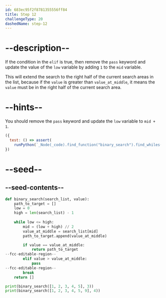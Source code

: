 ```yaml
---
id: 683ec95f2f8781355556ff84
title: Step 12
challengeType: 20
dashedName: step-12
---
```


# --description--

If the condition in the `elif` is true, then remove the `pass` keyword and update the value of the `low` variable by adding `1` to the `mid` variable.

This will extend the search to the right half of the current search areas in the list, because if the `value` is greater than `value_at_middle`, it means the `value` must be in the right half of the current search area.

# --hints--

You should remove the `pass` keyword and update the `low` variable to `mid + 1`.

```js
({
  test: () => assert(
    runPython(`_Node(_code).find_function("binary_search").find_whiles()[0].find_ifs()[0].find_bodies()[1].is_equivalent("low = mid + 1")`))
})
```

# --seed--

## --seed-contents--

```py
def binary_search(search_list, value):
    path_to_target = []
    low = 0
    high = len(search_list) - 1
    
    while low <= high:
        mid = (low + high) // 2
        value_at_middle = search_list[mid]
        path_to_target.append(value_at_middle)

        if value == value_at_middle:
            return path_to_target
--fcc-editable-region--
        elif value > value_at_middle:
            pass
--fcc-editable-region--
        break
    return []

print(binary_search([1, 2, 3, 4, 5], 3))
print(binary_search([1, 2, 3, 4, 5, 9], 4)) 
```
